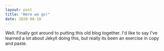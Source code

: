 ```yaml
---
layout: post
title: "Here we go!"
date: 2020-08-10
---
```


Well. Finally got around to putting this old blog together. I'd like to say I've learned a lot about Jekyll doing this, but really its been an exercise in copy and paste.
